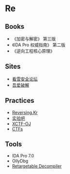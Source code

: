 # Re

## Books

- 《加密与解密》 第三版
- 《IDA Pro 权威指南》 第二版
- 《逆向工程核心原理》

## Sites

- [看雪安全论坛](https://bbs.pediy.com/)
- [吾爱破解](https://www.52pojie.cn/)

## Practices

- [Reversing.Kr](http://reversing.kr/challenge.php)
- [实验吧](http://www.shiyanbar.com/ctf/practice)
- [XCTF-OJ](http://oj.xctf.org.cn/)
- [CTFs](https://github.com/ctfs)

## Tools

- IDA Pro 7.0
- OllyDbg
- [Retargetable Decompiler](https://retdec.com/)
